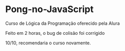 # Pong-no-JavaScript

Curso de Lógica da Programação oferecido pela Alura

Feito em 2 horas, o bug de colisão foi corrigido

10/10, recomendaria o curso novamente.
